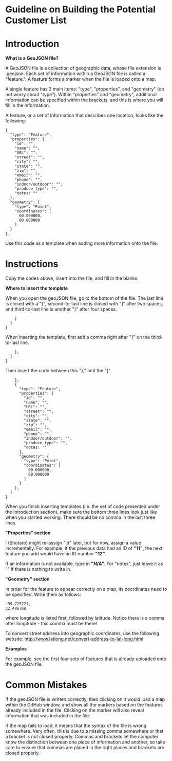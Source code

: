 # Guideline on Building the Potential Customer List

# Introduction

<b>What is a GeoJSON file?</b>

A GeoJSON file is a collection of geographic data, whose file extension is .geojson. Each set of information within a GeoJSON file is called a "feature.". A feature forms a marker when the file is loaded onto a map. 

A single feature has 3 main items: "type", "properties", and "geometry" (do not worry about "type"). Within "properties" and "geometry", additional information can be specified within the brackets, and this is where you will fill in the information. 

A feature, or a set of information that describes one location, looks like the following: 

    {
      "type": "Feature",
      "properties": {
        "id": "",
        "name": "",
        "URL": "",
        "street": "",
        "city": "",
        "state": "",
        "zip": "",
        "email": "",
        "phone": "",
        "indoor/outdoor": "",
        "produce type": "",
        "notes: ""
      },
      "geometry": {
        "type": "Point",
        "coordinates": [
          00.000000,
          00.000000
        ]
      }
    },

Use this code as a template when adding more information onto the file.

# Instructions

Copy the codes above, insert into the file, and fill in the blanks. 

<b>Where to insert the template</b>

When you open the geoJSON file, go to the bottom of the file. The last line is closed with a "}", second-to-last line is closed with "]" after two spaces, and third-to-last line is another "}" after four spaces. 

        }
      ]
    }

When inserting the template, first add a comma right after "}" on the third-to-last line. 

        },
      ]
    }

Then insert the code between this "}," and the "]".

        },
        {
          "type": "Feature",
          "properties": {
            "id": "",
            "name": "",
            "URL": "",
            "street": "",
            "city": "",
            "state": "",
            "zip": "",
            "email": "",
            "phone": "",
            "indoor/outdoor": "",
            "produce type": "",
            "notes: ""
          },
          "geometry": {
            "type": "Point",
            "coordinates": [
              00.000000,
              00.000000
            ]
          }
        },
      ]
    }

When you finish inserting templates (i.e. the set of code presented under the Introduction section), make sure the bottom three lines look just like when you started working. There should be no comma in the last three lines.

<b>"Properties" section</b>

I (Shotaro) might re-assign "id" later, but for now, assign a value incrementally. For example, if the previous data had an ID of <b>"11"</b>, the next feature you add would have an ID number <b>"12"</b>.

If an information is not available, type in <b>"N/A"</b>. For "notes", just leave it as "" if there is nothing to write in. 

<b>"Geometry" section</b>
  
In order for the feature to appear correctly on a map, its coordinates need to be specified. Write them as follows:

    -99.725721,
    32.486768

where longitude is listed first, followed by latitude. Notice there is a comma after longitude - this comma must be there!

To convert street address into geographic coordinates, use the following website: 
http://www.latlong.net/convert-address-to-lat-long.html

<b>Examples</b>

For example, see the first four sets of features that is already uploaded onto the geoJSON file. 

# Common Mistakes

If the geoJSON file is written correctly, then clicking on it would load a map within the GitHub window, and show all the markers based on the features already included in the file. Clicking on the marker will also reveal information that was included in the file. 

If the map fails to load, it means that the syntax of the file is wrong somewhere. Very often, this is due to a missing comma somewhere or that a bracket is not closed properly. Commas and brackets let the computer know the distinction between one piece of information and another, so take care to ensure that commas are placed in the right places and brackets are closed properly.

